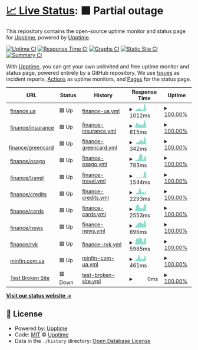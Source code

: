 # [📈 Live Status](https://upptime.github.io/upptime): <!--live status--> **🟧 Partial outage**

This repository contains the open-source uptime monitor and status page for [Upptime](https://upptime.js.org), powered by [Upptime](https://github.com/upptime/upptime).

[![Uptime CI](https://github.com/fresherr/treeum-uptime/workflows/Uptime%20CI/badge.svg)](https://github.com/fresherr/treeum-uptime/actions?query=workflow%3A%22Uptime+CI%22)
[![Response Time CI](https://github.com/fresherr/treeum-uptime/workflows/Response%20Time%20CI/badge.svg)](https://github.com/fresherr/treeum-uptime/actions?query=workflow%3A%22Response+Time+CI%22)
[![Graphs CI](https://github.com/fresherr/treeum-uptime/workflows/Graphs%20CI/badge.svg)](https://github.com/fresherr/treeum-uptime/actions?query=workflow%3A%22Graphs+CI%22)
[![Static Site CI](https://github.com/fresherr/treeum-uptime/workflows/Static%20Site%20CI/badge.svg)](https://github.com/fresherr/treeum-uptime/actions?query=workflow%3A%22Static+Site+CI%22)
[![Summary CI](https://github.com/fresherr/treeum-uptime/workflows/Summary%20CI/badge.svg)](https://github.com/fresherr/treeum-uptime/actions?query=workflow%3A%22Summary+CI%22)

With [Upptime](https://upptime.js.org), you can get your own unlimited and free uptime monitor and status page, powered entirely by a GitHub repository. We use [Issues](https://github.com/upptime/upptime/issues) as incident reports, [Actions](https://github.com/fresherr/treeum-uptime/actions) as uptime monitors, and [Pages](https://upptime.github.io/upptime) for the status page.

<!--start: status pages-->
<!-- This summary is generated by Upptime (https://github.com/upptime/upptime) -->
<!-- Do not edit this manually, your changes will be overwritten -->
<!-- prettier-ignore -->
| URL | Status | History | Response Time | Uptime |
| --- | ------ | ------- | ------------- | ------ |
| <img alt="" src="https://favicons.githubusercontent.com/finance.ua" height="13"> [finance.ua](https://finance.ua) | 🟩 Up | [finance-ua.yml](https://github.com/fresherr/treeum-uptime/commits/HEAD/history/finance-ua.yml) | <details><summary><img alt="Response time graph" src="./graphs/finance-ua/response-time-week.png" height="20"> 1012ms</summary><br><a href="https://fresherr.github.io/treeum-uptime/history/finance-ua"><img alt="Response time 759" src="https://img.shields.io/endpoint?url=https%3A%2F%2Fraw.githubusercontent.com%2Ffresherr%2Ftreeum-uptime%2FHEAD%2Fapi%2Ffinance-ua%2Fresponse-time.json"></a><br><a href="https://fresherr.github.io/treeum-uptime/history/finance-ua"><img alt="24-hour response time 686" src="https://img.shields.io/endpoint?url=https%3A%2F%2Fraw.githubusercontent.com%2Ffresherr%2Ftreeum-uptime%2FHEAD%2Fapi%2Ffinance-ua%2Fresponse-time-day.json"></a><br><a href="https://fresherr.github.io/treeum-uptime/history/finance-ua"><img alt="7-day response time 1012" src="https://img.shields.io/endpoint?url=https%3A%2F%2Fraw.githubusercontent.com%2Ffresherr%2Ftreeum-uptime%2FHEAD%2Fapi%2Ffinance-ua%2Fresponse-time-week.json"></a><br><a href="https://fresherr.github.io/treeum-uptime/history/finance-ua"><img alt="30-day response time 759" src="https://img.shields.io/endpoint?url=https%3A%2F%2Fraw.githubusercontent.com%2Ffresherr%2Ftreeum-uptime%2FHEAD%2Fapi%2Ffinance-ua%2Fresponse-time-month.json"></a><br><a href="https://fresherr.github.io/treeum-uptime/history/finance-ua"><img alt="1-year response time 759" src="https://img.shields.io/endpoint?url=https%3A%2F%2Fraw.githubusercontent.com%2Ffresherr%2Ftreeum-uptime%2FHEAD%2Fapi%2Ffinance-ua%2Fresponse-time-year.json"></a></details> | <details><summary><a href="https://fresherr.github.io/treeum-uptime/history/finance-ua">100.00%</a></summary><a href="https://fresherr.github.io/treeum-uptime/history/finance-ua"><img alt="All-time uptime 100.00%" src="https://img.shields.io/endpoint?url=https%3A%2F%2Fraw.githubusercontent.com%2Ffresherr%2Ftreeum-uptime%2FHEAD%2Fapi%2Ffinance-ua%2Fuptime.json"></a><br><a href="https://fresherr.github.io/treeum-uptime/history/finance-ua"><img alt="24-hour uptime 100.00%" src="https://img.shields.io/endpoint?url=https%3A%2F%2Fraw.githubusercontent.com%2Ffresherr%2Ftreeum-uptime%2FHEAD%2Fapi%2Ffinance-ua%2Fuptime-day.json"></a><br><a href="https://fresherr.github.io/treeum-uptime/history/finance-ua"><img alt="7-day uptime 100.00%" src="https://img.shields.io/endpoint?url=https%3A%2F%2Fraw.githubusercontent.com%2Ffresherr%2Ftreeum-uptime%2FHEAD%2Fapi%2Ffinance-ua%2Fuptime-week.json"></a><br><a href="https://fresherr.github.io/treeum-uptime/history/finance-ua"><img alt="30-day uptime 100.00%" src="https://img.shields.io/endpoint?url=https%3A%2F%2Fraw.githubusercontent.com%2Ffresherr%2Ftreeum-uptime%2FHEAD%2Fapi%2Ffinance-ua%2Fuptime-month.json"></a><br><a href="https://fresherr.github.io/treeum-uptime/history/finance-ua"><img alt="1-year uptime 100.00%" src="https://img.shields.io/endpoint?url=https%3A%2F%2Fraw.githubusercontent.com%2Ffresherr%2Ftreeum-uptime%2FHEAD%2Fapi%2Ffinance-ua%2Fuptime-year.json"></a></details>
| <img alt="" src="https://favicons.githubusercontent.com/finance.ua" height="13"> [finance/insurance](https://finance.ua/ua/insurance) | 🟩 Up | [finance-insurance.yml](https://github.com/fresherr/treeum-uptime/commits/HEAD/history/finance-insurance.yml) | <details><summary><img alt="Response time graph" src="./graphs/finance-insurance/response-time-week.png" height="20"> 615ms</summary><br><a href="https://fresherr.github.io/treeum-uptime/history/finance-insurance"><img alt="Response time 439" src="https://img.shields.io/endpoint?url=https%3A%2F%2Fraw.githubusercontent.com%2Ffresherr%2Ftreeum-uptime%2FHEAD%2Fapi%2Ffinance-insurance%2Fresponse-time.json"></a><br><a href="https://fresherr.github.io/treeum-uptime/history/finance-insurance"><img alt="24-hour response time 349" src="https://img.shields.io/endpoint?url=https%3A%2F%2Fraw.githubusercontent.com%2Ffresherr%2Ftreeum-uptime%2FHEAD%2Fapi%2Ffinance-insurance%2Fresponse-time-day.json"></a><br><a href="https://fresherr.github.io/treeum-uptime/history/finance-insurance"><img alt="7-day response time 615" src="https://img.shields.io/endpoint?url=https%3A%2F%2Fraw.githubusercontent.com%2Ffresherr%2Ftreeum-uptime%2FHEAD%2Fapi%2Ffinance-insurance%2Fresponse-time-week.json"></a><br><a href="https://fresherr.github.io/treeum-uptime/history/finance-insurance"><img alt="30-day response time 439" src="https://img.shields.io/endpoint?url=https%3A%2F%2Fraw.githubusercontent.com%2Ffresherr%2Ftreeum-uptime%2FHEAD%2Fapi%2Ffinance-insurance%2Fresponse-time-month.json"></a><br><a href="https://fresherr.github.io/treeum-uptime/history/finance-insurance"><img alt="1-year response time 439" src="https://img.shields.io/endpoint?url=https%3A%2F%2Fraw.githubusercontent.com%2Ffresherr%2Ftreeum-uptime%2FHEAD%2Fapi%2Ffinance-insurance%2Fresponse-time-year.json"></a></details> | <details><summary><a href="https://fresherr.github.io/treeum-uptime/history/finance-insurance">100.00%</a></summary><a href="https://fresherr.github.io/treeum-uptime/history/finance-insurance"><img alt="All-time uptime 100.00%" src="https://img.shields.io/endpoint?url=https%3A%2F%2Fraw.githubusercontent.com%2Ffresherr%2Ftreeum-uptime%2FHEAD%2Fapi%2Ffinance-insurance%2Fuptime.json"></a><br><a href="https://fresherr.github.io/treeum-uptime/history/finance-insurance"><img alt="24-hour uptime 100.00%" src="https://img.shields.io/endpoint?url=https%3A%2F%2Fraw.githubusercontent.com%2Ffresherr%2Ftreeum-uptime%2FHEAD%2Fapi%2Ffinance-insurance%2Fuptime-day.json"></a><br><a href="https://fresherr.github.io/treeum-uptime/history/finance-insurance"><img alt="7-day uptime 100.00%" src="https://img.shields.io/endpoint?url=https%3A%2F%2Fraw.githubusercontent.com%2Ffresherr%2Ftreeum-uptime%2FHEAD%2Fapi%2Ffinance-insurance%2Fuptime-week.json"></a><br><a href="https://fresherr.github.io/treeum-uptime/history/finance-insurance"><img alt="30-day uptime 100.00%" src="https://img.shields.io/endpoint?url=https%3A%2F%2Fraw.githubusercontent.com%2Ffresherr%2Ftreeum-uptime%2FHEAD%2Fapi%2Ffinance-insurance%2Fuptime-month.json"></a><br><a href="https://fresherr.github.io/treeum-uptime/history/finance-insurance"><img alt="1-year uptime 100.00%" src="https://img.shields.io/endpoint?url=https%3A%2F%2Fraw.githubusercontent.com%2Ffresherr%2Ftreeum-uptime%2FHEAD%2Fapi%2Ffinance-insurance%2Fuptime-year.json"></a></details>
| <img alt="" src="https://favicons.githubusercontent.com/finance.ua" height="13"> [finance/greencard](https://finance.ua/ua/insurance/greencard) | 🟩 Up | [finance-greencard.yml](https://github.com/fresherr/treeum-uptime/commits/HEAD/history/finance-greencard.yml) | <details><summary><img alt="Response time graph" src="./graphs/finance-greencard/response-time-week.png" height="20"> 342ms</summary><br><a href="https://fresherr.github.io/treeum-uptime/history/finance-greencard"><img alt="Response time 521" src="https://img.shields.io/endpoint?url=https%3A%2F%2Fraw.githubusercontent.com%2Ffresherr%2Ftreeum-uptime%2FHEAD%2Fapi%2Ffinance-greencard%2Fresponse-time.json"></a><br><a href="https://fresherr.github.io/treeum-uptime/history/finance-greencard"><img alt="24-hour response time 202" src="https://img.shields.io/endpoint?url=https%3A%2F%2Fraw.githubusercontent.com%2Ffresherr%2Ftreeum-uptime%2FHEAD%2Fapi%2Ffinance-greencard%2Fresponse-time-day.json"></a><br><a href="https://fresherr.github.io/treeum-uptime/history/finance-greencard"><img alt="7-day response time 342" src="https://img.shields.io/endpoint?url=https%3A%2F%2Fraw.githubusercontent.com%2Ffresherr%2Ftreeum-uptime%2FHEAD%2Fapi%2Ffinance-greencard%2Fresponse-time-week.json"></a><br><a href="https://fresherr.github.io/treeum-uptime/history/finance-greencard"><img alt="30-day response time 521" src="https://img.shields.io/endpoint?url=https%3A%2F%2Fraw.githubusercontent.com%2Ffresherr%2Ftreeum-uptime%2FHEAD%2Fapi%2Ffinance-greencard%2Fresponse-time-month.json"></a><br><a href="https://fresherr.github.io/treeum-uptime/history/finance-greencard"><img alt="1-year response time 521" src="https://img.shields.io/endpoint?url=https%3A%2F%2Fraw.githubusercontent.com%2Ffresherr%2Ftreeum-uptime%2FHEAD%2Fapi%2Ffinance-greencard%2Fresponse-time-year.json"></a></details> | <details><summary><a href="https://fresherr.github.io/treeum-uptime/history/finance-greencard">100.00%</a></summary><a href="https://fresherr.github.io/treeum-uptime/history/finance-greencard"><img alt="All-time uptime 100.00%" src="https://img.shields.io/endpoint?url=https%3A%2F%2Fraw.githubusercontent.com%2Ffresherr%2Ftreeum-uptime%2FHEAD%2Fapi%2Ffinance-greencard%2Fuptime.json"></a><br><a href="https://fresherr.github.io/treeum-uptime/history/finance-greencard"><img alt="24-hour uptime 100.00%" src="https://img.shields.io/endpoint?url=https%3A%2F%2Fraw.githubusercontent.com%2Ffresherr%2Ftreeum-uptime%2FHEAD%2Fapi%2Ffinance-greencard%2Fuptime-day.json"></a><br><a href="https://fresherr.github.io/treeum-uptime/history/finance-greencard"><img alt="7-day uptime 100.00%" src="https://img.shields.io/endpoint?url=https%3A%2F%2Fraw.githubusercontent.com%2Ffresherr%2Ftreeum-uptime%2FHEAD%2Fapi%2Ffinance-greencard%2Fuptime-week.json"></a><br><a href="https://fresherr.github.io/treeum-uptime/history/finance-greencard"><img alt="30-day uptime 100.00%" src="https://img.shields.io/endpoint?url=https%3A%2F%2Fraw.githubusercontent.com%2Ffresherr%2Ftreeum-uptime%2FHEAD%2Fapi%2Ffinance-greencard%2Fuptime-month.json"></a><br><a href="https://fresherr.github.io/treeum-uptime/history/finance-greencard"><img alt="1-year uptime 100.00%" src="https://img.shields.io/endpoint?url=https%3A%2F%2Fraw.githubusercontent.com%2Ffresherr%2Ftreeum-uptime%2FHEAD%2Fapi%2Ffinance-greencard%2Fuptime-year.json"></a></details>
| <img alt="" src="https://favicons.githubusercontent.com/finance.ua" height="13"> [finance/osago](https://finance.ua/ua/insurance/osago) | 🟩 Up | [finance-osago.yml](https://github.com/fresherr/treeum-uptime/commits/HEAD/history/finance-osago.yml) | <details><summary><img alt="Response time graph" src="./graphs/finance-osago/response-time-week.png" height="20"> 783ms</summary><br><a href="https://fresherr.github.io/treeum-uptime/history/finance-osago"><img alt="Response time 616" src="https://img.shields.io/endpoint?url=https%3A%2F%2Fraw.githubusercontent.com%2Ffresherr%2Ftreeum-uptime%2FHEAD%2Fapi%2Ffinance-osago%2Fresponse-time.json"></a><br><a href="https://fresherr.github.io/treeum-uptime/history/finance-osago"><img alt="24-hour response time 1196" src="https://img.shields.io/endpoint?url=https%3A%2F%2Fraw.githubusercontent.com%2Ffresherr%2Ftreeum-uptime%2FHEAD%2Fapi%2Ffinance-osago%2Fresponse-time-day.json"></a><br><a href="https://fresherr.github.io/treeum-uptime/history/finance-osago"><img alt="7-day response time 783" src="https://img.shields.io/endpoint?url=https%3A%2F%2Fraw.githubusercontent.com%2Ffresherr%2Ftreeum-uptime%2FHEAD%2Fapi%2Ffinance-osago%2Fresponse-time-week.json"></a><br><a href="https://fresherr.github.io/treeum-uptime/history/finance-osago"><img alt="30-day response time 616" src="https://img.shields.io/endpoint?url=https%3A%2F%2Fraw.githubusercontent.com%2Ffresherr%2Ftreeum-uptime%2FHEAD%2Fapi%2Ffinance-osago%2Fresponse-time-month.json"></a><br><a href="https://fresherr.github.io/treeum-uptime/history/finance-osago"><img alt="1-year response time 616" src="https://img.shields.io/endpoint?url=https%3A%2F%2Fraw.githubusercontent.com%2Ffresherr%2Ftreeum-uptime%2FHEAD%2Fapi%2Ffinance-osago%2Fresponse-time-year.json"></a></details> | <details><summary><a href="https://fresherr.github.io/treeum-uptime/history/finance-osago">100.00%</a></summary><a href="https://fresherr.github.io/treeum-uptime/history/finance-osago"><img alt="All-time uptime 100.00%" src="https://img.shields.io/endpoint?url=https%3A%2F%2Fraw.githubusercontent.com%2Ffresherr%2Ftreeum-uptime%2FHEAD%2Fapi%2Ffinance-osago%2Fuptime.json"></a><br><a href="https://fresherr.github.io/treeum-uptime/history/finance-osago"><img alt="24-hour uptime 100.00%" src="https://img.shields.io/endpoint?url=https%3A%2F%2Fraw.githubusercontent.com%2Ffresherr%2Ftreeum-uptime%2FHEAD%2Fapi%2Ffinance-osago%2Fuptime-day.json"></a><br><a href="https://fresherr.github.io/treeum-uptime/history/finance-osago"><img alt="7-day uptime 100.00%" src="https://img.shields.io/endpoint?url=https%3A%2F%2Fraw.githubusercontent.com%2Ffresherr%2Ftreeum-uptime%2FHEAD%2Fapi%2Ffinance-osago%2Fuptime-week.json"></a><br><a href="https://fresherr.github.io/treeum-uptime/history/finance-osago"><img alt="30-day uptime 100.00%" src="https://img.shields.io/endpoint?url=https%3A%2F%2Fraw.githubusercontent.com%2Ffresherr%2Ftreeum-uptime%2FHEAD%2Fapi%2Ffinance-osago%2Fuptime-month.json"></a><br><a href="https://fresherr.github.io/treeum-uptime/history/finance-osago"><img alt="1-year uptime 100.00%" src="https://img.shields.io/endpoint?url=https%3A%2F%2Fraw.githubusercontent.com%2Ffresherr%2Ftreeum-uptime%2FHEAD%2Fapi%2Ffinance-osago%2Fuptime-year.json"></a></details>
| <img alt="" src="https://favicons.githubusercontent.com/finance.ua" height="13"> [finance/travel](https://finance.ua/ua/insurance/travel) | 🟩 Up | [finance-travel.yml](https://github.com/fresherr/treeum-uptime/commits/HEAD/history/finance-travel.yml) | <details><summary><img alt="Response time graph" src="./graphs/finance-travel/response-time-week.png" height="20"> 1544ms</summary><br><a href="https://fresherr.github.io/treeum-uptime/history/finance-travel"><img alt="Response time 956" src="https://img.shields.io/endpoint?url=https%3A%2F%2Fraw.githubusercontent.com%2Ffresherr%2Ftreeum-uptime%2FHEAD%2Fapi%2Ffinance-travel%2Fresponse-time.json"></a><br><a href="https://fresherr.github.io/treeum-uptime/history/finance-travel"><img alt="24-hour response time 4326" src="https://img.shields.io/endpoint?url=https%3A%2F%2Fraw.githubusercontent.com%2Ffresherr%2Ftreeum-uptime%2FHEAD%2Fapi%2Ffinance-travel%2Fresponse-time-day.json"></a><br><a href="https://fresherr.github.io/treeum-uptime/history/finance-travel"><img alt="7-day response time 1544" src="https://img.shields.io/endpoint?url=https%3A%2F%2Fraw.githubusercontent.com%2Ffresherr%2Ftreeum-uptime%2FHEAD%2Fapi%2Ffinance-travel%2Fresponse-time-week.json"></a><br><a href="https://fresherr.github.io/treeum-uptime/history/finance-travel"><img alt="30-day response time 956" src="https://img.shields.io/endpoint?url=https%3A%2F%2Fraw.githubusercontent.com%2Ffresherr%2Ftreeum-uptime%2FHEAD%2Fapi%2Ffinance-travel%2Fresponse-time-month.json"></a><br><a href="https://fresherr.github.io/treeum-uptime/history/finance-travel"><img alt="1-year response time 956" src="https://img.shields.io/endpoint?url=https%3A%2F%2Fraw.githubusercontent.com%2Ffresherr%2Ftreeum-uptime%2FHEAD%2Fapi%2Ffinance-travel%2Fresponse-time-year.json"></a></details> | <details><summary><a href="https://fresherr.github.io/treeum-uptime/history/finance-travel">100.00%</a></summary><a href="https://fresherr.github.io/treeum-uptime/history/finance-travel"><img alt="All-time uptime 100.00%" src="https://img.shields.io/endpoint?url=https%3A%2F%2Fraw.githubusercontent.com%2Ffresherr%2Ftreeum-uptime%2FHEAD%2Fapi%2Ffinance-travel%2Fuptime.json"></a><br><a href="https://fresherr.github.io/treeum-uptime/history/finance-travel"><img alt="24-hour uptime 100.00%" src="https://img.shields.io/endpoint?url=https%3A%2F%2Fraw.githubusercontent.com%2Ffresherr%2Ftreeum-uptime%2FHEAD%2Fapi%2Ffinance-travel%2Fuptime-day.json"></a><br><a href="https://fresherr.github.io/treeum-uptime/history/finance-travel"><img alt="7-day uptime 100.00%" src="https://img.shields.io/endpoint?url=https%3A%2F%2Fraw.githubusercontent.com%2Ffresherr%2Ftreeum-uptime%2FHEAD%2Fapi%2Ffinance-travel%2Fuptime-week.json"></a><br><a href="https://fresherr.github.io/treeum-uptime/history/finance-travel"><img alt="30-day uptime 100.00%" src="https://img.shields.io/endpoint?url=https%3A%2F%2Fraw.githubusercontent.com%2Ffresherr%2Ftreeum-uptime%2FHEAD%2Fapi%2Ffinance-travel%2Fuptime-month.json"></a><br><a href="https://fresherr.github.io/treeum-uptime/history/finance-travel"><img alt="1-year uptime 100.00%" src="https://img.shields.io/endpoint?url=https%3A%2F%2Fraw.githubusercontent.com%2Ffresherr%2Ftreeum-uptime%2FHEAD%2Fapi%2Ffinance-travel%2Fuptime-year.json"></a></details>
| <img alt="" src="https://favicons.githubusercontent.com/finance.ua" height="13"> [finance/credits](https://finance.ua/ua/credits/all) | 🟩 Up | [finance-credits.yml](https://github.com/fresherr/treeum-uptime/commits/HEAD/history/finance-credits.yml) | <details><summary><img alt="Response time graph" src="./graphs/finance-credits/response-time-week.png" height="20"> 2293ms</summary><br><a href="https://fresherr.github.io/treeum-uptime/history/finance-credits"><img alt="Response time 2098" src="https://img.shields.io/endpoint?url=https%3A%2F%2Fraw.githubusercontent.com%2Ffresherr%2Ftreeum-uptime%2FHEAD%2Fapi%2Ffinance-credits%2Fresponse-time.json"></a><br><a href="https://fresherr.github.io/treeum-uptime/history/finance-credits"><img alt="24-hour response time 3968" src="https://img.shields.io/endpoint?url=https%3A%2F%2Fraw.githubusercontent.com%2Ffresherr%2Ftreeum-uptime%2FHEAD%2Fapi%2Ffinance-credits%2Fresponse-time-day.json"></a><br><a href="https://fresherr.github.io/treeum-uptime/history/finance-credits"><img alt="7-day response time 2293" src="https://img.shields.io/endpoint?url=https%3A%2F%2Fraw.githubusercontent.com%2Ffresherr%2Ftreeum-uptime%2FHEAD%2Fapi%2Ffinance-credits%2Fresponse-time-week.json"></a><br><a href="https://fresherr.github.io/treeum-uptime/history/finance-credits"><img alt="30-day response time 2098" src="https://img.shields.io/endpoint?url=https%3A%2F%2Fraw.githubusercontent.com%2Ffresherr%2Ftreeum-uptime%2FHEAD%2Fapi%2Ffinance-credits%2Fresponse-time-month.json"></a><br><a href="https://fresherr.github.io/treeum-uptime/history/finance-credits"><img alt="1-year response time 2098" src="https://img.shields.io/endpoint?url=https%3A%2F%2Fraw.githubusercontent.com%2Ffresherr%2Ftreeum-uptime%2FHEAD%2Fapi%2Ffinance-credits%2Fresponse-time-year.json"></a></details> | <details><summary><a href="https://fresherr.github.io/treeum-uptime/history/finance-credits">100.00%</a></summary><a href="https://fresherr.github.io/treeum-uptime/history/finance-credits"><img alt="All-time uptime 100.00%" src="https://img.shields.io/endpoint?url=https%3A%2F%2Fraw.githubusercontent.com%2Ffresherr%2Ftreeum-uptime%2FHEAD%2Fapi%2Ffinance-credits%2Fuptime.json"></a><br><a href="https://fresherr.github.io/treeum-uptime/history/finance-credits"><img alt="24-hour uptime 100.00%" src="https://img.shields.io/endpoint?url=https%3A%2F%2Fraw.githubusercontent.com%2Ffresherr%2Ftreeum-uptime%2FHEAD%2Fapi%2Ffinance-credits%2Fuptime-day.json"></a><br><a href="https://fresherr.github.io/treeum-uptime/history/finance-credits"><img alt="7-day uptime 100.00%" src="https://img.shields.io/endpoint?url=https%3A%2F%2Fraw.githubusercontent.com%2Ffresherr%2Ftreeum-uptime%2FHEAD%2Fapi%2Ffinance-credits%2Fuptime-week.json"></a><br><a href="https://fresherr.github.io/treeum-uptime/history/finance-credits"><img alt="30-day uptime 100.00%" src="https://img.shields.io/endpoint?url=https%3A%2F%2Fraw.githubusercontent.com%2Ffresherr%2Ftreeum-uptime%2FHEAD%2Fapi%2Ffinance-credits%2Fuptime-month.json"></a><br><a href="https://fresherr.github.io/treeum-uptime/history/finance-credits"><img alt="1-year uptime 100.00%" src="https://img.shields.io/endpoint?url=https%3A%2F%2Fraw.githubusercontent.com%2Ffresherr%2Ftreeum-uptime%2FHEAD%2Fapi%2Ffinance-credits%2Fuptime-year.json"></a></details>
| <img alt="" src="https://favicons.githubusercontent.com/finance.ua" height="13"> [finance/cards](https://finance.ua/ua/cards) | 🟩 Up | [finance-cards.yml](https://github.com/fresherr/treeum-uptime/commits/HEAD/history/finance-cards.yml) | <details><summary><img alt="Response time graph" src="./graphs/finance-cards/response-time-week.png" height="20"> 2553ms</summary><br><a href="https://fresherr.github.io/treeum-uptime/history/finance-cards"><img alt="Response time 2078" src="https://img.shields.io/endpoint?url=https%3A%2F%2Fraw.githubusercontent.com%2Ffresherr%2Ftreeum-uptime%2FHEAD%2Fapi%2Ffinance-cards%2Fresponse-time.json"></a><br><a href="https://fresherr.github.io/treeum-uptime/history/finance-cards"><img alt="24-hour response time 3478" src="https://img.shields.io/endpoint?url=https%3A%2F%2Fraw.githubusercontent.com%2Ffresherr%2Ftreeum-uptime%2FHEAD%2Fapi%2Ffinance-cards%2Fresponse-time-day.json"></a><br><a href="https://fresherr.github.io/treeum-uptime/history/finance-cards"><img alt="7-day response time 2553" src="https://img.shields.io/endpoint?url=https%3A%2F%2Fraw.githubusercontent.com%2Ffresherr%2Ftreeum-uptime%2FHEAD%2Fapi%2Ffinance-cards%2Fresponse-time-week.json"></a><br><a href="https://fresherr.github.io/treeum-uptime/history/finance-cards"><img alt="30-day response time 2078" src="https://img.shields.io/endpoint?url=https%3A%2F%2Fraw.githubusercontent.com%2Ffresherr%2Ftreeum-uptime%2FHEAD%2Fapi%2Ffinance-cards%2Fresponse-time-month.json"></a><br><a href="https://fresherr.github.io/treeum-uptime/history/finance-cards"><img alt="1-year response time 2078" src="https://img.shields.io/endpoint?url=https%3A%2F%2Fraw.githubusercontent.com%2Ffresherr%2Ftreeum-uptime%2FHEAD%2Fapi%2Ffinance-cards%2Fresponse-time-year.json"></a></details> | <details><summary><a href="https://fresherr.github.io/treeum-uptime/history/finance-cards">100.00%</a></summary><a href="https://fresherr.github.io/treeum-uptime/history/finance-cards"><img alt="All-time uptime 100.00%" src="https://img.shields.io/endpoint?url=https%3A%2F%2Fraw.githubusercontent.com%2Ffresherr%2Ftreeum-uptime%2FHEAD%2Fapi%2Ffinance-cards%2Fuptime.json"></a><br><a href="https://fresherr.github.io/treeum-uptime/history/finance-cards"><img alt="24-hour uptime 100.00%" src="https://img.shields.io/endpoint?url=https%3A%2F%2Fraw.githubusercontent.com%2Ffresherr%2Ftreeum-uptime%2FHEAD%2Fapi%2Ffinance-cards%2Fuptime-day.json"></a><br><a href="https://fresherr.github.io/treeum-uptime/history/finance-cards"><img alt="7-day uptime 100.00%" src="https://img.shields.io/endpoint?url=https%3A%2F%2Fraw.githubusercontent.com%2Ffresherr%2Ftreeum-uptime%2FHEAD%2Fapi%2Ffinance-cards%2Fuptime-week.json"></a><br><a href="https://fresherr.github.io/treeum-uptime/history/finance-cards"><img alt="30-day uptime 100.00%" src="https://img.shields.io/endpoint?url=https%3A%2F%2Fraw.githubusercontent.com%2Ffresherr%2Ftreeum-uptime%2FHEAD%2Fapi%2Ffinance-cards%2Fuptime-month.json"></a><br><a href="https://fresherr.github.io/treeum-uptime/history/finance-cards"><img alt="1-year uptime 100.00%" src="https://img.shields.io/endpoint?url=https%3A%2F%2Fraw.githubusercontent.com%2Ffresherr%2Ftreeum-uptime%2FHEAD%2Fapi%2Ffinance-cards%2Fuptime-year.json"></a></details>
| <img alt="" src="https://favicons.githubusercontent.com/news.finance.ua" height="13"> [finance/news](https://news.finance.ua) | 🟩 Up | [finance-news.yml](https://github.com/fresherr/treeum-uptime/commits/HEAD/history/finance-news.yml) | <details><summary><img alt="Response time graph" src="./graphs/finance-news/response-time-week.png" height="20"> 896ms</summary><br><a href="https://fresherr.github.io/treeum-uptime/history/finance-news"><img alt="Response time 816" src="https://img.shields.io/endpoint?url=https%3A%2F%2Fraw.githubusercontent.com%2Ffresherr%2Ftreeum-uptime%2FHEAD%2Fapi%2Ffinance-news%2Fresponse-time.json"></a><br><a href="https://fresherr.github.io/treeum-uptime/history/finance-news"><img alt="24-hour response time 495" src="https://img.shields.io/endpoint?url=https%3A%2F%2Fraw.githubusercontent.com%2Ffresherr%2Ftreeum-uptime%2FHEAD%2Fapi%2Ffinance-news%2Fresponse-time-day.json"></a><br><a href="https://fresherr.github.io/treeum-uptime/history/finance-news"><img alt="7-day response time 896" src="https://img.shields.io/endpoint?url=https%3A%2F%2Fraw.githubusercontent.com%2Ffresherr%2Ftreeum-uptime%2FHEAD%2Fapi%2Ffinance-news%2Fresponse-time-week.json"></a><br><a href="https://fresherr.github.io/treeum-uptime/history/finance-news"><img alt="30-day response time 816" src="https://img.shields.io/endpoint?url=https%3A%2F%2Fraw.githubusercontent.com%2Ffresherr%2Ftreeum-uptime%2FHEAD%2Fapi%2Ffinance-news%2Fresponse-time-month.json"></a><br><a href="https://fresherr.github.io/treeum-uptime/history/finance-news"><img alt="1-year response time 816" src="https://img.shields.io/endpoint?url=https%3A%2F%2Fraw.githubusercontent.com%2Ffresherr%2Ftreeum-uptime%2FHEAD%2Fapi%2Ffinance-news%2Fresponse-time-year.json"></a></details> | <details><summary><a href="https://fresherr.github.io/treeum-uptime/history/finance-news">100.00%</a></summary><a href="https://fresherr.github.io/treeum-uptime/history/finance-news"><img alt="All-time uptime 100.00%" src="https://img.shields.io/endpoint?url=https%3A%2F%2Fraw.githubusercontent.com%2Ffresherr%2Ftreeum-uptime%2FHEAD%2Fapi%2Ffinance-news%2Fuptime.json"></a><br><a href="https://fresherr.github.io/treeum-uptime/history/finance-news"><img alt="24-hour uptime 100.00%" src="https://img.shields.io/endpoint?url=https%3A%2F%2Fraw.githubusercontent.com%2Ffresherr%2Ftreeum-uptime%2FHEAD%2Fapi%2Ffinance-news%2Fuptime-day.json"></a><br><a href="https://fresherr.github.io/treeum-uptime/history/finance-news"><img alt="7-day uptime 100.00%" src="https://img.shields.io/endpoint?url=https%3A%2F%2Fraw.githubusercontent.com%2Ffresherr%2Ftreeum-uptime%2FHEAD%2Fapi%2Ffinance-news%2Fuptime-week.json"></a><br><a href="https://fresherr.github.io/treeum-uptime/history/finance-news"><img alt="30-day uptime 100.00%" src="https://img.shields.io/endpoint?url=https%3A%2F%2Fraw.githubusercontent.com%2Ffresherr%2Ftreeum-uptime%2FHEAD%2Fapi%2Ffinance-news%2Fuptime-month.json"></a><br><a href="https://fresherr.github.io/treeum-uptime/history/finance-news"><img alt="1-year uptime 100.00%" src="https://img.shields.io/endpoint?url=https%3A%2F%2Fraw.githubusercontent.com%2Ffresherr%2Ftreeum-uptime%2FHEAD%2Fapi%2Ffinance-news%2Fuptime-year.json"></a></details>
| <img alt="" src="https://favicons.githubusercontent.com/finance.ua" height="13"> [finance/rvk](https://finance.ua/ua/banks/a-bank) | 🟩 Up | [finance-rvk.yml](https://github.com/fresherr/treeum-uptime/commits/HEAD/history/finance-rvk.yml) | <details><summary><img alt="Response time graph" src="./graphs/finance-rvk/response-time-week.png" height="20"> 5985ms</summary><br><a href="https://fresherr.github.io/treeum-uptime/history/finance-rvk"><img alt="Response time 4903" src="https://img.shields.io/endpoint?url=https%3A%2F%2Fraw.githubusercontent.com%2Ffresherr%2Ftreeum-uptime%2FHEAD%2Fapi%2Ffinance-rvk%2Fresponse-time.json"></a><br><a href="https://fresherr.github.io/treeum-uptime/history/finance-rvk"><img alt="24-hour response time 7151" src="https://img.shields.io/endpoint?url=https%3A%2F%2Fraw.githubusercontent.com%2Ffresherr%2Ftreeum-uptime%2FHEAD%2Fapi%2Ffinance-rvk%2Fresponse-time-day.json"></a><br><a href="https://fresherr.github.io/treeum-uptime/history/finance-rvk"><img alt="7-day response time 5985" src="https://img.shields.io/endpoint?url=https%3A%2F%2Fraw.githubusercontent.com%2Ffresherr%2Ftreeum-uptime%2FHEAD%2Fapi%2Ffinance-rvk%2Fresponse-time-week.json"></a><br><a href="https://fresherr.github.io/treeum-uptime/history/finance-rvk"><img alt="30-day response time 4903" src="https://img.shields.io/endpoint?url=https%3A%2F%2Fraw.githubusercontent.com%2Ffresherr%2Ftreeum-uptime%2FHEAD%2Fapi%2Ffinance-rvk%2Fresponse-time-month.json"></a><br><a href="https://fresherr.github.io/treeum-uptime/history/finance-rvk"><img alt="1-year response time 4903" src="https://img.shields.io/endpoint?url=https%3A%2F%2Fraw.githubusercontent.com%2Ffresherr%2Ftreeum-uptime%2FHEAD%2Fapi%2Ffinance-rvk%2Fresponse-time-year.json"></a></details> | <details><summary><a href="https://fresherr.github.io/treeum-uptime/history/finance-rvk">100.00%</a></summary><a href="https://fresherr.github.io/treeum-uptime/history/finance-rvk"><img alt="All-time uptime 100.00%" src="https://img.shields.io/endpoint?url=https%3A%2F%2Fraw.githubusercontent.com%2Ffresherr%2Ftreeum-uptime%2FHEAD%2Fapi%2Ffinance-rvk%2Fuptime.json"></a><br><a href="https://fresherr.github.io/treeum-uptime/history/finance-rvk"><img alt="24-hour uptime 100.00%" src="https://img.shields.io/endpoint?url=https%3A%2F%2Fraw.githubusercontent.com%2Ffresherr%2Ftreeum-uptime%2FHEAD%2Fapi%2Ffinance-rvk%2Fuptime-day.json"></a><br><a href="https://fresherr.github.io/treeum-uptime/history/finance-rvk"><img alt="7-day uptime 100.00%" src="https://img.shields.io/endpoint?url=https%3A%2F%2Fraw.githubusercontent.com%2Ffresherr%2Ftreeum-uptime%2FHEAD%2Fapi%2Ffinance-rvk%2Fuptime-week.json"></a><br><a href="https://fresherr.github.io/treeum-uptime/history/finance-rvk"><img alt="30-day uptime 100.00%" src="https://img.shields.io/endpoint?url=https%3A%2F%2Fraw.githubusercontent.com%2Ffresherr%2Ftreeum-uptime%2FHEAD%2Fapi%2Ffinance-rvk%2Fuptime-month.json"></a><br><a href="https://fresherr.github.io/treeum-uptime/history/finance-rvk"><img alt="1-year uptime 100.00%" src="https://img.shields.io/endpoint?url=https%3A%2F%2Fraw.githubusercontent.com%2Ffresherr%2Ftreeum-uptime%2FHEAD%2Fapi%2Ffinance-rvk%2Fuptime-year.json"></a></details>
| <img alt="" src="https://favicons.githubusercontent.com/minfin.com.ua" height="13"> [minfin.com.ua](https://minfin.com.ua) | 🟩 Up | [minfin-com-ua.yml](https://github.com/fresherr/treeum-uptime/commits/HEAD/history/minfin-com-ua.yml) | <details><summary><img alt="Response time graph" src="./graphs/minfin-com-ua/response-time-week.png" height="20"> 461ms</summary><br><a href="https://fresherr.github.io/treeum-uptime/history/minfin-com-ua"><img alt="Response time 398" src="https://img.shields.io/endpoint?url=https%3A%2F%2Fraw.githubusercontent.com%2Ffresherr%2Ftreeum-uptime%2FHEAD%2Fapi%2Fminfin-com-ua%2Fresponse-time.json"></a><br><a href="https://fresherr.github.io/treeum-uptime/history/minfin-com-ua"><img alt="24-hour response time 231" src="https://img.shields.io/endpoint?url=https%3A%2F%2Fraw.githubusercontent.com%2Ffresherr%2Ftreeum-uptime%2FHEAD%2Fapi%2Fminfin-com-ua%2Fresponse-time-day.json"></a><br><a href="https://fresherr.github.io/treeum-uptime/history/minfin-com-ua"><img alt="7-day response time 461" src="https://img.shields.io/endpoint?url=https%3A%2F%2Fraw.githubusercontent.com%2Ffresherr%2Ftreeum-uptime%2FHEAD%2Fapi%2Fminfin-com-ua%2Fresponse-time-week.json"></a><br><a href="https://fresherr.github.io/treeum-uptime/history/minfin-com-ua"><img alt="30-day response time 398" src="https://img.shields.io/endpoint?url=https%3A%2F%2Fraw.githubusercontent.com%2Ffresherr%2Ftreeum-uptime%2FHEAD%2Fapi%2Fminfin-com-ua%2Fresponse-time-month.json"></a><br><a href="https://fresherr.github.io/treeum-uptime/history/minfin-com-ua"><img alt="1-year response time 398" src="https://img.shields.io/endpoint?url=https%3A%2F%2Fraw.githubusercontent.com%2Ffresherr%2Ftreeum-uptime%2FHEAD%2Fapi%2Fminfin-com-ua%2Fresponse-time-year.json"></a></details> | <details><summary><a href="https://fresherr.github.io/treeum-uptime/history/minfin-com-ua">100.00%</a></summary><a href="https://fresherr.github.io/treeum-uptime/history/minfin-com-ua"><img alt="All-time uptime 100.00%" src="https://img.shields.io/endpoint?url=https%3A%2F%2Fraw.githubusercontent.com%2Ffresherr%2Ftreeum-uptime%2FHEAD%2Fapi%2Fminfin-com-ua%2Fuptime.json"></a><br><a href="https://fresherr.github.io/treeum-uptime/history/minfin-com-ua"><img alt="24-hour uptime 100.00%" src="https://img.shields.io/endpoint?url=https%3A%2F%2Fraw.githubusercontent.com%2Ffresherr%2Ftreeum-uptime%2FHEAD%2Fapi%2Fminfin-com-ua%2Fuptime-day.json"></a><br><a href="https://fresherr.github.io/treeum-uptime/history/minfin-com-ua"><img alt="7-day uptime 100.00%" src="https://img.shields.io/endpoint?url=https%3A%2F%2Fraw.githubusercontent.com%2Ffresherr%2Ftreeum-uptime%2FHEAD%2Fapi%2Fminfin-com-ua%2Fuptime-week.json"></a><br><a href="https://fresherr.github.io/treeum-uptime/history/minfin-com-ua"><img alt="30-day uptime 100.00%" src="https://img.shields.io/endpoint?url=https%3A%2F%2Fraw.githubusercontent.com%2Ffresherr%2Ftreeum-uptime%2FHEAD%2Fapi%2Fminfin-com-ua%2Fuptime-month.json"></a><br><a href="https://fresherr.github.io/treeum-uptime/history/minfin-com-ua"><img alt="1-year uptime 100.00%" src="https://img.shields.io/endpoint?url=https%3A%2F%2Fraw.githubusercontent.com%2Ffresherr%2Ftreeum-uptime%2FHEAD%2Fapi%2Fminfin-com-ua%2Fuptime-year.json"></a></details>
| <img alt="" src="https://favicons.githubusercontent.com/thissitedoesnotexist.koj.co" height="13"> [Test Broken Site](https://thissitedoesnotexist.koj.co) | 🟥 Down | [test-broken-site.yml](https://github.com/fresherr/treeum-uptime/commits/HEAD/history/test-broken-site.yml) | <details><summary><img alt="Response time graph" src="./graphs/test-broken-site/response-time-week.png" height="20"> 0ms</summary><br><a href="https://fresherr.github.io/treeum-uptime/history/test-broken-site"><img alt="Response time 0" src="https://img.shields.io/endpoint?url=https%3A%2F%2Fraw.githubusercontent.com%2Ffresherr%2Ftreeum-uptime%2FHEAD%2Fapi%2Ftest-broken-site%2Fresponse-time.json"></a><br><a href="https://fresherr.github.io/treeum-uptime/history/test-broken-site"><img alt="24-hour response time 0" src="https://img.shields.io/endpoint?url=https%3A%2F%2Fraw.githubusercontent.com%2Ffresherr%2Ftreeum-uptime%2FHEAD%2Fapi%2Ftest-broken-site%2Fresponse-time-day.json"></a><br><a href="https://fresherr.github.io/treeum-uptime/history/test-broken-site"><img alt="7-day response time 0" src="https://img.shields.io/endpoint?url=https%3A%2F%2Fraw.githubusercontent.com%2Ffresherr%2Ftreeum-uptime%2FHEAD%2Fapi%2Ftest-broken-site%2Fresponse-time-week.json"></a><br><a href="https://fresherr.github.io/treeum-uptime/history/test-broken-site"><img alt="30-day response time 0" src="https://img.shields.io/endpoint?url=https%3A%2F%2Fraw.githubusercontent.com%2Ffresherr%2Ftreeum-uptime%2FHEAD%2Fapi%2Ftest-broken-site%2Fresponse-time-month.json"></a><br><a href="https://fresherr.github.io/treeum-uptime/history/test-broken-site"><img alt="1-year response time 0" src="https://img.shields.io/endpoint?url=https%3A%2F%2Fraw.githubusercontent.com%2Ffresherr%2Ftreeum-uptime%2FHEAD%2Fapi%2Ftest-broken-site%2Fresponse-time-year.json"></a></details> | <details><summary><a href="https://fresherr.github.io/treeum-uptime/history/test-broken-site">100.00%</a></summary><a href="https://fresherr.github.io/treeum-uptime/history/test-broken-site"><img alt="All-time uptime 100.00%" src="https://img.shields.io/endpoint?url=https%3A%2F%2Fraw.githubusercontent.com%2Ffresherr%2Ftreeum-uptime%2FHEAD%2Fapi%2Ftest-broken-site%2Fuptime.json"></a><br><a href="https://fresherr.github.io/treeum-uptime/history/test-broken-site"><img alt="24-hour uptime 100.00%" src="https://img.shields.io/endpoint?url=https%3A%2F%2Fraw.githubusercontent.com%2Ffresherr%2Ftreeum-uptime%2FHEAD%2Fapi%2Ftest-broken-site%2Fuptime-day.json"></a><br><a href="https://fresherr.github.io/treeum-uptime/history/test-broken-site"><img alt="7-day uptime 100.00%" src="https://img.shields.io/endpoint?url=https%3A%2F%2Fraw.githubusercontent.com%2Ffresherr%2Ftreeum-uptime%2FHEAD%2Fapi%2Ftest-broken-site%2Fuptime-week.json"></a><br><a href="https://fresherr.github.io/treeum-uptime/history/test-broken-site"><img alt="30-day uptime 100.00%" src="https://img.shields.io/endpoint?url=https%3A%2F%2Fraw.githubusercontent.com%2Ffresherr%2Ftreeum-uptime%2FHEAD%2Fapi%2Ftest-broken-site%2Fuptime-month.json"></a><br><a href="https://fresherr.github.io/treeum-uptime/history/test-broken-site"><img alt="1-year uptime 100.00%" src="https://img.shields.io/endpoint?url=https%3A%2F%2Fraw.githubusercontent.com%2Ffresherr%2Ftreeum-uptime%2FHEAD%2Fapi%2Ftest-broken-site%2Fuptime-year.json"></a></details>

<!--end: status pages-->

[**Visit our status website →**](https://fresherr.github.io/treeum-uptime/)

## 📄 License

- Powered by: [Upptime](https://github.com/upptime/upptime)
- Code: [MIT](./LICENSE) © [Upptime](https://upptime.js.org)
- Data in the `./history` directory: [Open Database License](https://opendatacommons.org/licenses/odbl/1-0/)

